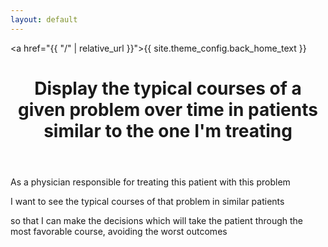 ```yaml
---
layout: default
---
```


<a href="{{ "/" | relative_url }}">{{ site.theme_config.back_home_text }}</a>

<header>
  <h1>Display the typical courses of a given problem over time in patients similar to the one I'm treating
</h1>
</header>

As a physician responsible for treating this patient with this problem

I want to see the typical courses of that problem in similar patients

so that I can make the decisions which will take the patient through the most favorable course, avoiding the worst outcomes